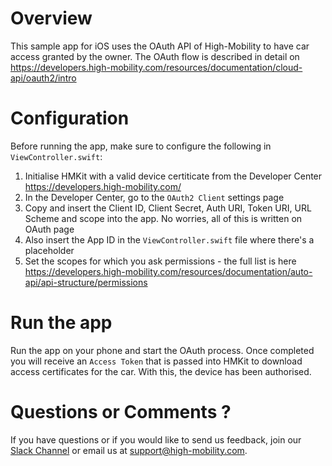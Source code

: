 # Overview

This sample app for iOS uses the OAuth API of High-Mobility to have car access granted by the owner. The OAuth flow is described in detail on https://developers.high-mobility.com/resources/documentation/cloud-api/oauth2/intro

# Configuration

Before running the app, make sure to configure the following in `ViewController.swift`:

1. Initialise HMKit with a valid device certiticate from the Developer Center https://developers.high-mobility.com/
2. In the Developer Center, go to the `OAuth2 Client` settings page
3. Copy and insert the Client ID, Client Secret, Auth URI, Token URI, URL Scheme and scope into the app. No worries, all of this is written on OAuth page
4. Also insert the App ID in the `ViewController.swift` file where there's a placeholder
5. Set the scopes for which you ask permissions - the full list is here https://developers.high-mobility.com/resources/documentation/auto-api/api-structure/permissions

# Run the app

Run the app on your phone and start the OAuth process. Once completed you will receive an `Access Token` that is passed into HMKit to download access certificates for the car. With this, the device has been authorised.

# Questions or Comments ?

If you have questions or if you would like to send us feedback, join our [Slack Channel](https://slack.high-mobility.com/) or email us at [support@high-mobility.com](mailto:support@high-mobility.com).
